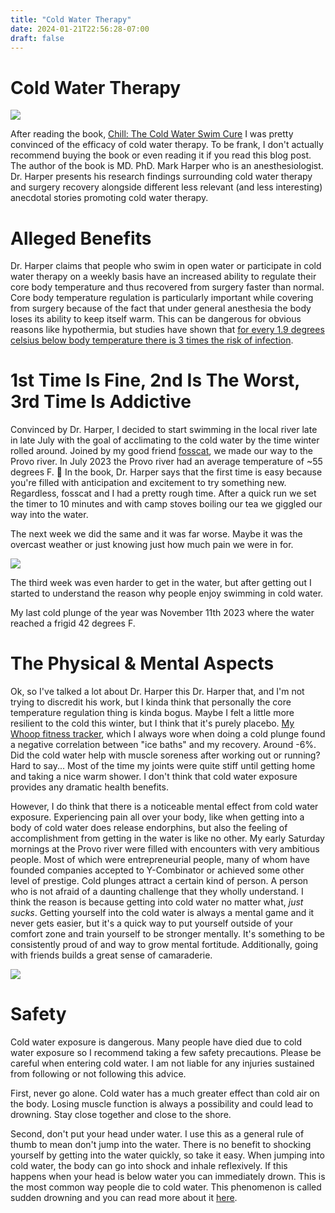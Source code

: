 ```yaml
---
title: "Cold Water Therapy"
date: 2024-01-21T22:56:28-07:00
draft: false
---
```


# Cold Water Therapy

![](/images/coldboiz/plunge1.jpg)

After reading the book, [Chill: The Cold Water Swim Cure](https://www.amazon.com/Chill-Water-Cure_-Transformative-Guide/dp/1797213768) I was pretty convinced of the efficacy of cold water therapy. To be frank, I don't actually recommend buying the book or even reading it if you read this blog post.
The author of the book is MD. PhD. Mark Harper who is an anesthesiologist. Dr. Harper presents his research findings surrounding cold water therapy and surgery recovery alongside different less relevant (and less interesting) anecdotal stories promoting cold water therapy.

# Alleged Benefits

Dr. Harper claims that people who swim in open water or participate in cold water therapy on a weekly basis have an increased ability to regulate their core body temperature and thus recovered from surgery faster than normal. Core body temperature regulation is particularly important while covering from surgery because of the fact that under general anesthesia the body loses its ability to keep itself warm. This can be dangerous for obvious reasons like hypothermia, but studies have shown that [for every 1.9 degrees celsius below body temperature there is 3 times the risk of infection](https://en.wikipedia.org/wiki/Operating_theater#cite_note-5).

# 1st Time Is Fine, 2nd Is The Worst, 3rd Time Is Addictive

Convinced by Dr. Harper, I decided to start swimming in the local river late in late July with the goal of acclimating to the cold water by the time winter rolled around. Joined by my good friend [fosscat](https://fosscat.com), we made our way to the Provo river. In July 2023 the Provo river had an average temperature of ~55 degrees F. 🥶
In the book, Dr. Harper says that the first time is easy because you're filled with anticipation and excitement to try something new. Regardless, fosscat and I had a pretty rough time. After a quick run we set the timer to 10 minutes and with camp stoves boiling our tea we giggled our way into the water.

The next week we did the same and it was far worse. Maybe it was the overcast weather or just knowing just how much pain we were in for.

![](/images/coldboiz/plunge2.jpg)

The third week was even harder to get in the water, but after getting out I started to understand the reason why people enjoy swimming in cold water.

My last cold plunge of the year was November 11th 2023 where the water reached a frigid 42 degrees F.

# The Physical & Mental Aspects

Ok, so I've talked a lot about Dr. Harper this Dr. Harper that, and I'm not trying to discredit his work, but I kinda think that personally the core temperature regulation thing is kinda bogus.
Maybe I felt a little more resilient to the cold this winter, but I think that it's purely placebo. [My Whoop fitness tracker](), which I always wore when doing a cold plunge found a negative correlation between "ice baths" and my recovery. Around -6%. Did the cold water help with muscle soreness after working out or running? Hard to say... Most of the time my joints were quite stiff until getting home and taking a nice warm shower. I don't think that cold water exposure provides any dramatic health benefits.

However, I do think that there is a noticeable mental effect from cold water exposure. Experiencing pain all over your body, like when getting into a body of cold water does release endorphins, but also the feeling of accomplishment from getting in the water is like no other.
My early Saturday mornings at the Provo river were filled with encounters with very ambitious people. Most of which were entrepreneurial people, many of whom have founded companies accepted to Y-Combinator or achieved some other level of prestige.
Cold plunges attract a certain kind of person. A person who is not afraid of a daunting challenge that they wholly understand. I think the reason is because getting into cold water no matter what, _just sucks_.
Getting yourself into the cold water is always a mental game and it never gets easier, but it's a quick way to put yourself outside of your comfort zone and train yourself to be stronger mentally. It's something to be consistently proud of and way to grow mental fortitude.
Additionally, going with friends builds a great sense of camaraderie.

![](/images/coldboiz/plunge3.jpg)

# Safety

Cold water exposure is dangerous. Many people have died due to cold water exposure so I recommend taking a few safety precautions. Please be careful when entering cold water. I am not liable for any injuries sustained from following or not following this advice.

First, never go alone. Cold water has a much greater effect than cold air on the body. Losing muscle function is always a possibility and could lead to drowning. Stay close together and close to the shore.

Second, don't put your head under water. I use this as a general rule of thumb to mean don't jump into the water. There is no benefit to shocking yourself by getting into the water quickly, so take it easy. When jumping into cold water, the body can go into shock and inhale reflexively. If this happens when your head is below water you can immediately drown. This is the most common way people die to cold water. This phenomenon is called sudden drowning and you can read more about it [here](https://www.coldwatersafety.org/the-danger).
